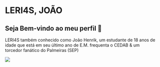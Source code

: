 # LERI4S, JOÃO
## Seja Bem-vindo ao meu perfil 👋

LERI4S também conhecido como João Henrik, um estudante de 18 anos de idade que está em seu último ano de E.M. frequenta o CEDAB & um torcedor fanático do Palmeiras (SEP)

![](https://tenor.com/pt-BR/view/dancinha-comemorando-vai-vai-vai-palmeiras-campe%C3%A3o-brasileiro-gif-1328071259393297624.gif)
